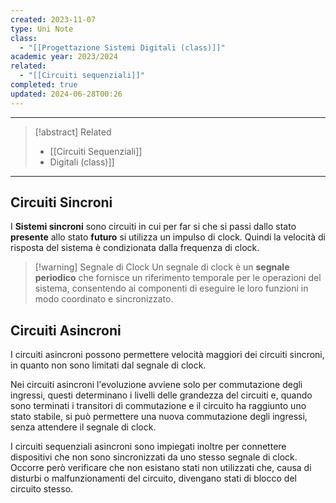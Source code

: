 ```yaml
---
created: 2023-11-07
type: Uni Note
class:
  - "[[Progettazione Sistemi Digitali (class)]]"
academic year: 2023/2024
related:
  - "[[Circuiti sequenziali]]"
completed: true
updated: 2024-06-28T00:26
---
```

---

>[!abstract] Related
>- [[Circuiti Sequenziali]]
>- [](Circuiti%20sequenziali.md)Digitali (class)]]

---
## Circuiti Sincroni

I **Sistemi sincroni** sono circuiti in cui per far si che si passi dallo stato **presente** allo stato **futuro** si utilizza un impulso di clock.
Quindi la velocità di risposta del sistema è condizionata dalla frequenza di clock.

>[!warning] Segnale di Clock
>Un segnale di clock è un **segnale periodico** che fornisce un riferimento temporale per le operazioni del sistema, consentendo ai componenti di eseguire le loro funzioni in modo coordinato e sincronizzato.

## Circuiti Asincroni

I circuiti asincroni possono permettere velocità maggiori dei circuiti sincroni, in quanto non sono limitati dal segnale di clock.

Nei circuiti asincroni l'evoluzione avviene solo per commutazione degli ingressi, questi determinano i livelli delle grandezza del circuiti e, quando sono terminati i transitori di commutazione e il circuito ha raggiunto uno stato stabile, si può permettere una nuova commutazione degli ingressi, senza attendere il segnale di clock.

I circuiti sequenziali asincroni sono impiegati inoltre per connettere dispositivi che non sono sincronizzati da uno stesso segnale di clock. Occorre però verificare che non esistano stati non utilizzati che, causa di disturbi o malfunzionamenti del circuito, divengano stati di blocco del circuito stesso.